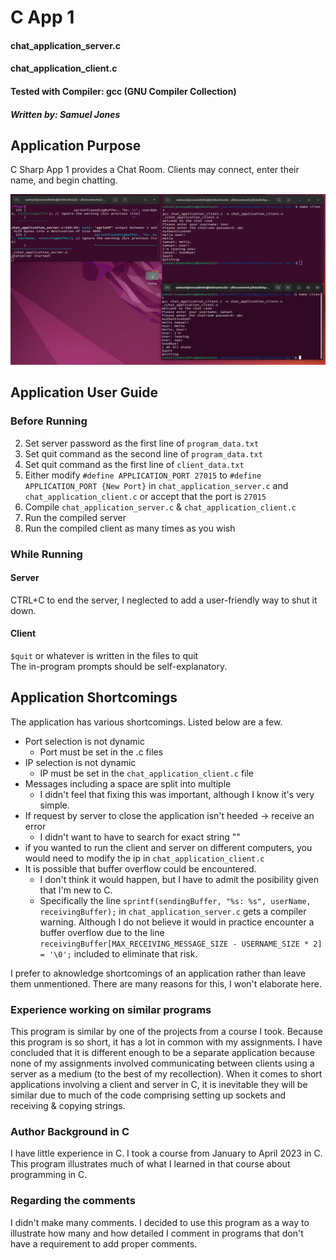 # C App 1
#### chat_application_server.c
#### chat_application_client.c
#### Tested with Compiler: gcc (GNU Compiler Collection)
##### Written by: Samuel Jones
####

## Application Purpose
C Sharp App 1 provides a Chat Room. Clients may connect, enter their name, and begin chatting.

![Application Running on Ubuntu](https://github.com/notsamj/Personal-Projects/blob/master/C%20App%201/Runtime%20Screenshots/runtime_example1.png?raw=true)

## Application User Guide
### Before Running
2. Set server password as the first line of `program_data.txt`
3. Set quit command as the second line of `program_data.txt`
4. Set quit command as the first line of `client_data.txt`
5. Either modify `#define APPLICATION_PORT 27015` to `#define APPLICATION_PORT {New Port}` in
`chat_application_server.c` and `chat_application_client.c` or accept that the port is `27015`
6. Compile `chat_application_server.c` & `chat_application_client.c`
7. Run the compiled server
8. Run the compiled client as many times as you wish

### While Running
#### Server
CTRL+C to end the server, I neglected to add a user-friendly way to shut it down.

#### Client
`$quit` or whatever is written in the files to quit\
The in-program prompts should be self-explanatory.

## Application Shortcomings
The application has various shortcomings. Listed below are a few.
- Port selection is not dynamic
  - Port must be set in the .c files
- IP selection is not dynamic
  - IP must be set in the `chat_application_client.c` file
- Messages including a space are split into multiple
  - I didn't feel that fixing this was important, although I know it's very simple.
- If request by server to close the application isn't heeded -> receive an error
  - I didn't want to have to search for exact string ""
- if you wanted to run the client and server on different computers, you would need to modify the ip in `chat_application_client.c`
- It is possible that buffer overflow could be encountered.
  - I don't think it would happen, but I have to admit the posibility given that I'm new to C.
  - Specifically the line `sprintf(sendingBuffer, "%s: %s", userName, receivingBuffer);` in `chat_application_server.c`
  gets a compiler warning. Although I do not believe it would in practice encounter a buffer overflow due to the line `receivingBuffer[MAX_RECEIVING_MESSAGE_SIZE - USERNAME_SIZE * 2] = '\0';`
  included to eliminate that risk.
  
I prefer to aknowledge shortcomings of an application rather than leave them unmentioned. There are many reasons for this, I won't elaborate here.

### Experience working on similar programs
This program is similar by one of the projects from a course I took. Because this program is so short, it has a lot in common with my assignments. I have concluded
that it is different enough to be a separate application because none of my assignments involved communicating between clients using
a server as a medium (to the best of my recollection). When it comes to short applications involving a client and server
in C, it is inevitable they will be similar due to much of the code comprising setting up sockets and receiving & copying strings. 

### Author Background in C
I have little experience in C. I took a course from January to April 2023 in C. This program illustrates much of what I learned
in that course about programming in C.

### Regarding the comments
I didn't make many comments. I decided to use this program as a way to illustrate how many and how detailed
I comment in programs that don't have a requirement to add proper comments.
